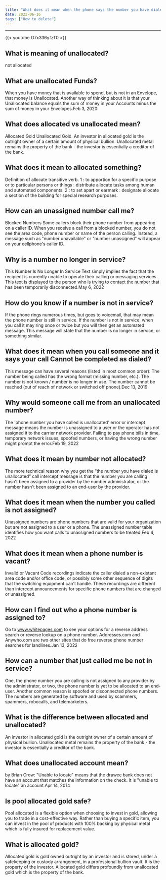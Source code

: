 ```yaml
---
title: "What does it mean when the phone says the number you have dialed is unallocated?"
date: 2022-06-16
tags: ["How to delete"]
---
```


---
{{< youtube O7x336yfzT0 >}}
## What is meaning of unallocated?
not allocated

## What are unallocated Funds?
When you have money that is available to spend, but is not in an Envelope, that money is Unallocated. Another way of thinking about it is that your Unallocated balance equals the sum of money in your Accounts minus the sum of money in your Envelopes.Feb 3, 2020

## What does allocated vs unallocated mean?
Allocated Gold Unallocated Gold. An investor in allocated gold is the outright owner of a certain amount of physical bullion. Unallocated metal remains the property of the bank - the investor is essentially a creditor of the bank.

## What does it mean to allocated something?
Definition of allocate transitive verb. 1 : to apportion for a specific purpose or to particular persons or things : distribute allocate tasks among human and automated components. 2 : to set apart or earmark : designate allocate a section of the building for special research purposes.

## How can an unassigned number call me?
Blocked Numbers Some callers block their phone number from appearing on a caller ID. When you receive a call from a blocked number, you do not see the area code, phone number or name of the person calling. Instead, a message such as "number unavailable" or "number unassigned" will appear on your cellphone's caller ID.

## Why is a number no longer in service?
This Number Is No Longer In Service Text simply implies the fact that the recipient is currently unable to operate their calling or messaging services. This text is displayed to the person who is trying to contact the number that has been temporarily disconnected.May 6, 2022

## How do you know if a number is not in service?
If the phone rings numerous times, but goes to voicemail, that may mean the phone number is still in service. If the number is not in service, when you call it may ring once or twice but you will then get an automated message. This message will state that the number is no longer in service, or something similar.

## What does it mean when you call someone and it says your call Cannot be completed as dialed?
This message can have several reasons (listed in most common order): The number being called has the wrong format (missing number, etc.). The number is not known / number is no longer in use. The number cannot be reached (out of reach of network or switched off phone).Dec 13, 2019

## Why would someone call me from an unallocated number?
The 'phone number you have called is unallocated' error or intercept message means the number is unassigned to a user or the operator has not assigned it to the carrier network provider. Failing to pay phone bills in time, temporary network issues, spoofed numbers, or having the wrong number might prompt the error.Feb 19, 2022

## What does it mean by number not allocated?
The more technical reason why you get the “the number you have dialed is unallocated” call intercept message is that the number you are calling hasn't been assigned to a provider by the number administrator, or the number hasn't been assigned to an end-user by the provider.

## What does it mean when the number you called is not assigned?
Unassigned numbers are phone numbers that are valid for your organization but are not assigned to a user or a phone. The unassigned number table identifies how you want calls to unassigned numbers to be treated.Feb 4, 2022

## What does it mean when a phone number is vacant?
Invalid or Vacant Code recordings indicate the caller dialed a non-existant area code and/or office code, or possibly some other sequence of digits that the switching equipment can't handle. These recordings are different than intercept announcements for specific phone numbers that are changed or unassigned.

## How can I find out who a phone number is assigned to?
Go to www.whitepages.com to see your options for a reverse address search or reverse lookup on a phone number. Addresses.com and Anywho.com are two other sites that do free reverse phone number searches for landlines.Jan 13, 2022

## How can a number that just called me be not in service?
One, the phone number you are calling is not assigned to any provider by the administrator, or two, the phone number is yet to be allocated to an end-user. Another common reason is spoofed or disconnected phone numbers. The numbers are generated by software and used by scammers, spammers, robocalls, and telemarketers.

## What is the difference between allocated and unallocated?
An investor in allocated gold is the outright owner of a certain amount of physical bullion. Unallocated metal remains the property of the bank - the investor is essentially a creditor of the bank.

## What does unallocated account mean?
by Brian Crow: "Unable to locate" means that the drawee bank does not have an account that matches the information on the check. It is "unable to locate" an account.Apr 14, 2014

## Is pool allocated gold safe?
Pool allocated is a flexible option when choosing to invest in gold, allowing you to trade in a cost-effective way. Rather than buying a specific item, you can invest in the pool of products with 100% backing by physical metal which is fully insured for replacement value.

## What is allocated gold?
Allocated gold is gold owned outright by an investor and is stored, under a safekeeping or custody arrangement, in a professional bullion vault. It is the property of the investor. Allocated gold differs profoundly from unallocated gold which is the property of the bank.

